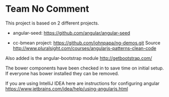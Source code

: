 # Team No Comment

This project is based on 2 different projects. 

* angular-seed: https://github.com/angular/angular-seed 

* cc-bmean project: https://github.com/johnpapa/ng-demos.git Source http://www.pluralsight.com/courses/angularjs-patterns-clean-code

Also added is the angular-bootstrap module http://getbootstrap.com/

The bower components have been checked in to save time on initial setup. If everyone has bower installed they can be removed. 

If you are using IntelliJ IDEA here are instructions for configuring angular https://www.jetbrains.com/idea/help/using-angularjs.html